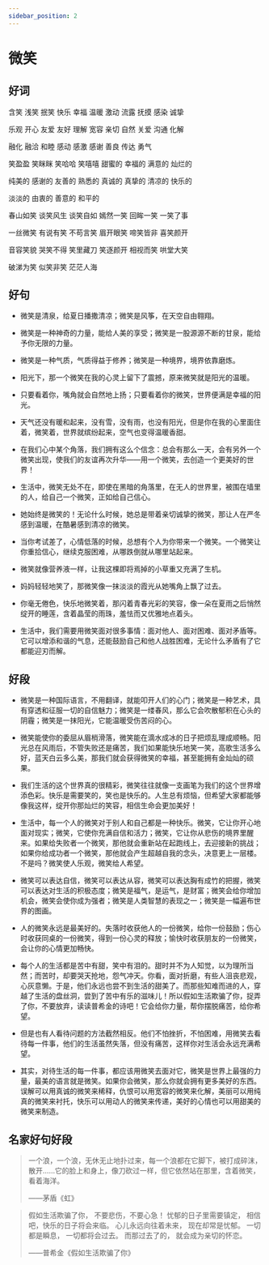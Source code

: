 ```yaml
---
sidebar_position: 2
---
```


# 微笑

## 好词

含笑 浅笑 抿笑 快乐 幸福 温暖 激动 流露 抚摸 感染 诚挚

乐观 开心 友爱 友好 理解 宽容 亲切 自然 关爱 沟通 化解

融化 融洽 和睦 感动 感激 感谢 善良 传达 勇气

笑盈盈 笑眯眯 笑哈哈 笑嘻嘻 甜蜜的 幸福的 满意的 灿烂的

纯美的 感谢的 友善的 熟悉的 真诚的 真挚的 清凉的 快乐的

淡淡的 由衷的 善意的 和平的

春山如笑 谈笑风生 谈笑自如 嫣然一笑 回眸一笑 一笑了事

一丝微笑 有说有笑 不苟言笑 眉开眼笑 啼笑皆非 喜笑颜开

音容笑貌 哭笑不得 笑里藏刀 笑逐颜开 相视而笑 哄堂大笑

破涕为笑 似笑非笑 茫茫人海

## 好句

- 微笑是清泉，给夏日播撒清凉；微笑是风筝，在天空自由翱翔。

- 微笑是一种神奇的力量，能给人美的享受；微笑是一股源源不断的甘泉，能给予你无限的力量。

- 微笑是一种气质，气质得益于修养；微笑是一种境界，境界依靠磨炼。

- 阳光下，那一个微笑在我的心灵上留下了震撼，原来微笑就是阳光的温暖。

- 只要看着你，嘴角就会自然地上扬；只要看着你的微笑，世界便满是幸福的阳光。

- 天气还没有暖和起来，没有雪，没有雨，也没有阳光，但是你在我的心里面住着，微笑着，世界就缤纷起来，空气也变得温暖香甜。

- 在我们心中某个角落，我们拥有这么个信念：总会有那么一天，会有另外一个微笑出现，使我们的友谊再次升华——用一个微笑，去创造一个更美好的世界！

- 生活中，微笑无处不在，即使在黑暗的角落里，在无人的世界里，被围在墙里的人，给自己一个微笑，正如给自己信心。

- 她始终是微笑的！无论什么时候，她总是带着亲切诚挚的微笑，那让人在严冬感到温暖，在酷暑感到清凉的微笑。

- 当你考试差了，心情低落的时候，总想有个人为你带来一个微笑。一个微笑让你重拾信心，继续克服困难，从哪跌倒就从哪里站起来。

- 微笑就像营养液一样，让我这棵即将焉掉的小草重又充满了生机。

- 妈妈轻轻地笑了，那微笑像一抹淡淡的霞光从她嘴角上飘了过去。

- 你毫无倦色，快乐地微笑着，那闪着青春光彩的笑容，像一朵在夏雨之后悄然绽开的睡莲，含着晶莹的雨珠，羞怯而又优雅地点着头。

- 生活中，我们需要用微笑面对很多事情：面对他人、面对困难、面对矛盾等。它可以增添和谐的气息，还能鼓励自己和他人战胜困难，无论什么矛盾有了它都能迎刃而解。

## 好段

- 微笑是一种国际语言，不用翻译，就能叩开人们的心门；微笑是一种艺术，具有穿透和征服一切的自信魅力；微笑是一缕春风，那么它会吹散郁积在心头的阴霾；微笑是一抹阳光，它能温暖受伤苦闷的心。

- 微笑能使你的委屈从眉梢滑落，微笑能在滴水成冰的日子把烦乱理成顺畅。阳光总在风雨后，不管失败还是痛苦，我们如果能快乐地笑一笑，高歌生活多么好，蓝天白云多么美，那我们就会获得微笑的幸福，甚至能拥有金灿灿的硕果。

- 我们生活的这个世界真的很精彩，微笑往往就像一支画笔为我们的这个世界增添色彩。快乐是需要笑的，笑也是快乐的。人生总有烦恼，但希望大家都能够像我这样，绽开你那灿烂的笑容，相信生命会更加美好！

- 生活中，每一个人的微笑对于别人和自己都是一种快乐。微笑，它让你开心地面对现实；微笑，它使你充满自信和活力；微笑，它让你从悲伤的境界里醒来。如果给失败者一个微笑，那他就会重新站在起跑线上，去迎接新的挑战；如果你给成功者一个微笑，那他就会产生超越自我的念头，决意更上一层楼。不是吗？微笑使人乐观，微笑给人希望。

- 微笑可以表达自信，微笑可以表达从容，微笑可以表达胸有成竹的把握，微笑可以表达对生活的积极态度；微笑是福气，是运气，是财富；微笑会给你增加机会，微笑会使你成为强者；微笑是人类智慧的表现之一；微笑是一幅遍布世界的图画。

- 人的微笑永远是最美好的。失落时收获他人的一份微笑，给你一份鼓励；伤心时收获同桌的一份微笑，得到一份心灵的释放；愉快时收获朋友的一份微笑，会让你的心情更加畅快。
- 每个人的生活都是苦中有甜，笑中有泪的。甜时并不为人知觉，以为理所当然；而苦时，却要哭天抢地，怨气冲天。你看，面对折磨，有些人沮丧悲观，心灰意懒。于是，他们永远也尝不到生活的甜美了。而那些知难而进的人，穿越了生活的盘丝洞，尝到了苦中有乐的滋味儿！所以假如生活欺骗了你，捉弄了你，不要放弃，读读普希金的诗吧！它会给你力量，帮你摆脱痛苦，给你希望。

- 但是也有人看待问题的方法截然相反。他们不怕挫折，不怕困难，用微笑去看待每一件事，他们的生活虽然失落，但没有痛苦，这样你对生活会永远充满希望。

- 其实，对待生活的每一件事，都应该用微笑去面对它，微笑是世界上最强的力量，最美的语言就是微笑。如果你会微笑，那么你就会拥有更多美好的东西。误解可以用真诚的微笑来稀释，仇恨可以用宽容的微笑来化解，美丽可以用纯真的微笑来衬托，快乐可以用动人的微笑来传递，美好的心情也可以用甜美的微笑来制造。

## 名家好句好段

> 一个浪，一个浪，无休无止地扑过来，每一个浪都在它脚下，被打成碎沫，散开……它的脸上和身上，像刀砍过一样，但它依然站在那里，含着微笑，看着海洋。
>
> ——茅盾《虹》

> 假如生活欺骗了你，
> 不要悲伤，不要心急！
> 忧郁的日子里需要镇定，
> 相信吧，快乐的日子将会来临。
> 心儿永远向往着未来，
> 现在却常是忧郁。
> 一切都是瞬息，
> 一切都将会过去。
> 而那过去了的，
> 就会成为亲切的怀恋。
>
> ——普希金《假如生活欺骗了你》
